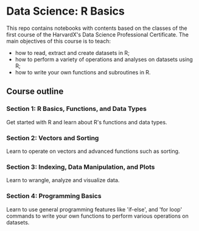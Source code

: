 # Data Science: R Basics

This repo contains notebooks with contents based on the classes of the first course  of the HarvardX's Data Science Professional Certificate. The main objectives of this course is to teach:

- how to read, extract and create datasets in R;
- how to perform a variety of operations and analyses on datasets using R;
- how to write your own functions and subroutines in R.

## Course outline

### Section 1: R Basics, Functions, and Data Types
Get started with R and learn about R's functions and data types.

### Section 2: Vectors and Sorting
Learn to operate on vectors and advanced functions such as sorting. 

### Section 3: Indexing, Data Manipulation, and Plots
Learn to wrangle, analyze and visualize data.

### Section 4: Programming Basics
Learn to use general programming features like 'if-else', and 'for loop' commands to write your own functions to perform various operations on datasets.